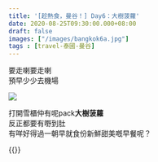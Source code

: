 ```yaml
---
title: '[趁熱食，曼谷！] Day6：大樹菠蘿'
date: 2020-08-25T09:30:00.000+08:00
draft: false
images: ["/images/bangkok6a.jpg"]
tags : [travel-泰國-曼谷]
---
```


要走喇要走喇  
預早少少去機場  

![](/images/bangkok6a.jpg)

打開雪櫃仲有呢pack**大樹菠蘿**  
反正都要有嘢到肚  
有咩好得過一朝早就食份新鮮甜美嘅早餐呢？


{{<bangkok>}}
